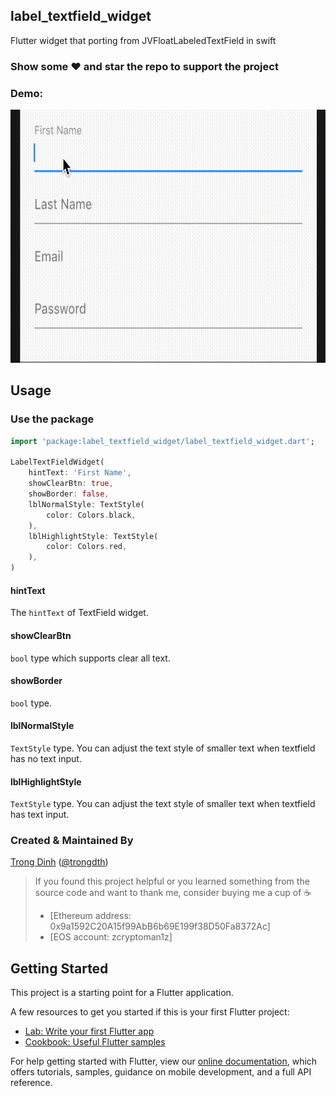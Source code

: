 ## label_textfield_widget

Flutter widget that porting from JVFloatLabeledTextField in swift

### Show some :heart: and star the repo to support the project

### Demo:

<img src="screenshots/demo.gif" height="405em" />


## Usage

### Use the package

```dart
import 'package:label_textfield_widget/label_textfield_widget.dart';

LabelTextFieldWidget(
    hintText: 'First Name',
    showClearBtn: true,
    showBorder: false,
    lblNormalStyle: TextStyle(
        color: Colors.black,
    ),
    lblHighlightStyle: TextStyle(
        color: Colors.red,
    ),
)
```

#### hintText

The ```hintText``` of TextField widget.

#### showClearBtn

```bool``` type which supports clear all text.

#### showBorder

```bool``` type.

#### lblNormalStyle

```TextStyle``` type. You can adjust the text style of smaller text when textfield has no text input.

#### lblHighlightStyle

```TextStyle``` type. You can adjust the text style of smaller text when textfield has text input.

### Created & Maintained By

[Trong Dinh](https://github.com/trongdth) ([@trongdth](https://www.twitter.com/trongdth))

> If you found this project helpful or you learned something from the source code and want to thank me, consider buying me a cup of :coffee:
>
> * [Ethereum address: 0x9a1592C20A15f99AbB6b69E199f38D50Fa8372Ac]
> * [EOS account: zcryptoman1z]

## Getting Started

This project is a starting point for a Flutter application.

A few resources to get you started if this is your first Flutter project:

- [Lab: Write your first Flutter app](https://flutter.dev/docs/get-started/codelab)
- [Cookbook: Useful Flutter samples](https://flutter.dev/docs/cookbook)

For help getting started with Flutter, view our
[online documentation](https://flutter.dev/docs), which offers tutorials,
samples, guidance on mobile development, and a full API reference.
